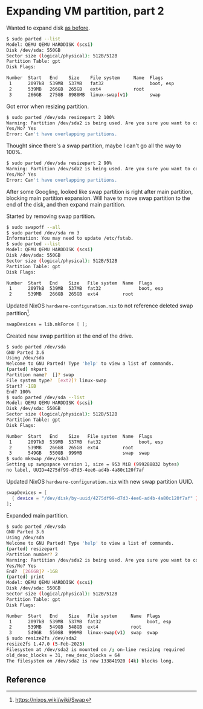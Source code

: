 # Expanding VM partition, part 2

Wanted to expand disk [as before](/game-server/docs/log/240314-expand-vm-disk.md).

```sh
$ sudo parted --list
Model: QEMU QEMU HARDDISK (scsi)
Disk /dev/sda: 550GB
Sector size (logical/physical): 512B/512B
Partition Table: gpt
Disk Flags:

Number  Start   End    Size    File system     Name  Flags
 1      2097kB  539MB  537MB   fat32                 boot, esp
 2      539MB   266GB  265GB   ext4            root
 3      266GB   275GB  8988MB  linux-swap(v1)        swap
```

Got error when resizing partition.

```sh
$ sudo parted /dev/sda resizepart 2 100%
Warning: Partition /dev/sda2 is being used. Are you sure you want to continue?
Yes/No? Yes
Error: Can't have overlapping partitions.
```

Thought since there's a swap partition, maybe I can't go all the way to 100%.

```sh
$ sudo parted /dev/sda resizepart 2 90%
Warning: Partition /dev/sda2 is being used. Are you sure you want to continue?
Yes/No? Yes
Error: Can't have overlapping partitions.
```

After some Googling, looked like swap partition is right after main partition,
blocking main partition expansion.
Will have to move swap partition to the end of the disk,
and then expand main partition.

Started by removing swap partition.

```sh
$ sudo swapoff --all
$ sudo parted /dev/sda rm 3
Information: You may need to update /etc/fstab.
$ sudo parted --list
Model: QEMU QEMU HARDDISK (scsi)
Disk /dev/sda: 550GB
Sector size (logical/physical): 512B/512B
Partition Table: gpt
Disk Flags:

Number  Start   End    Size   File system  Name  Flags
 1      2097kB  539MB  537MB  fat32              boot, esp
 2      539MB   266GB  265GB  ext4         root
```

Updated NixOS `hardware-configuration.nix` to not reference deleted swap partition[^1].

```nix
swapDevices = lib.mkForce [ ];
```


Created new swap partition at the end of the drive.

```sh
$ sudo parted /dev/sda
GNU Parted 3.6
Using /dev/sda
Welcome to GNU Parted! Type 'help' to view a list of commands.
(parted) mkpart
Partition name?  []? swap
File system type?  [ext2]? linux-swap
Start? -1GB
End? 100%
$ sudo parted /dev/sda --list
Model: QEMU QEMU HARDDISK (scsi)
Disk /dev/sda: 550GB
Sector size (logical/physical): 512B/512B
Partition Table: gpt
Disk Flags:

Number  Start   End    Size   File system  Name  Flags
 1      2097kB  539MB  537MB  fat32              boot, esp
 2      539MB   266GB  265GB  ext4         root
 3      549GB   550GB  999MB               swap  swap
$ sudo mkswap /dev/sda3
Setting up swapspace version 1, size = 953 MiB (999288832 bytes)
no label, UUID=4275df99-d7d3-4ee6-ad4b-4a80c120f7af
```

Updated NixOS `hardware-configuration.nix` with new swap partition UUID.

```nix
swapDevices = [
  { device = "/dev/disk/by-uuid/4275df99-d7d3-4ee6-ad4b-4a80c120f7af" }
];
```

Expanded main partition.

```sh
$ sudo parted /dev/sda
GNU Parted 3.6
Using /dev/sda
Welcome to GNU Parted! Type 'help' to view a list of commands.
(parted) resizepart
Partition number? 2
Warning: Partition /dev/sda2 is being used. Are you sure you want to continue?
Yes/No? Yes
End?  [266GB]? -1GB
(parted) print
Model: QEMU QEMU HARDDISK (scsi)
Disk /dev/sda: 550GB
Sector size (logical/physical): 512B/512B
Partition Table: gpt
Disk Flags:

Number  Start   End    Size   File system     Name  Flags
 1      2097kB  539MB  537MB  fat32                 boot, esp
 2      539MB   549GB  548GB  ext4            root
 3      549GB   550GB  999MB  linux-swap(v1)  swap  swap
$ sudo resize2fs /dev/sda2
resize2fs 1.47.0 (5-Feb-2023)
Filesystem at /dev/sda2 is mounted on /; on-line resizing required
old_desc_blocks = 31, new_desc_blocks = 64
The filesystem on /dev/sda2 is now 133841920 (4k) blocks long.
```

## Reference

[^1]: https://nixos.wiki/wiki/Swap
